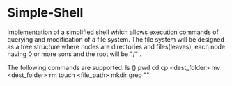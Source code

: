 # Simple-Shell

Implementation of a simplified shell which allows execution commands of querying and modification of a file system.
The file system will be designed as a tree structure where nodes are directories and files(leaves), each node having 0 or more sons and the root will be "/" .

The following commands are supported:
    ls (<path>)
    pwd
    cd <path>
    cp <source> <dest_folder>
    mv  <source> <dest_folder>
    rm <path>
    touch <file_path>
    mkdir <folder path>
    grep "<regex>"
